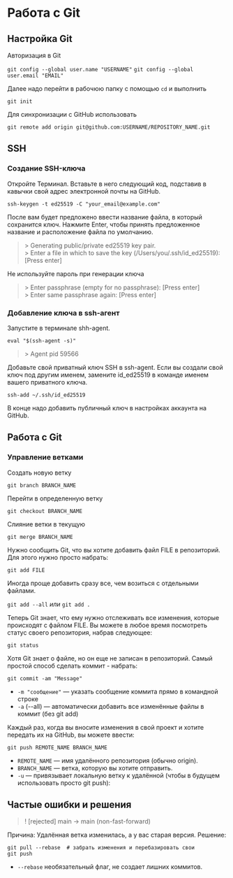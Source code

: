 # Работа с Git
## Настройка Git

Авторизация в Git

`git config --global user.name "USERNAME"`
`git config --global user.email "EMAIL"`

Далее надо перейти в рабочюю папку с помощью `cd` и выполнить

`git init`

Для синхронизации с GitHub использовать

`git remote add origin git@github.com:USERNAME/REPOSITORY_NAME.git`

## SSH
### Создание SSH-ключа
Откройте Терминал. Вставьте в него следующий код, подставив в кавычки свой адрес электронной почты на GitHub. 

`ssh-keygen -t ed25519 -C "your_email@example.com"`

После вам будет предложено ввести название файла, в который сохранится ключ. Нажмите Enter, чтобы принять предложенное название и расположение файла по умолчанию.

> \> Generating public/private ed25519 key pair.  
> \> Enter a file in which to save the key (/Users/you/.ssh/id_ed25519): [Press enter]

Не используйте пароль при генерации ключа

> \> Enter passphrase (empty for no passphrase): [Press enter]  
> \> Enter same passphrase again: [Press enter]

### Добавление ключа в ssh-агент
Запустите в терминале shh-agent.

`eval "$(ssh-agent -s)"`
> \> Agent pid 59566

Добавьте свой приватный ключ SSH в ssh-agent. Если вы создали свой ключ под другим именем, замените id_ed25519 в команде именем вашего приватного ключа.

`ssh-add ~/.ssh/id_ed25519`

В конце надо добавить публичный ключ в настройках аккаунта на GitHub.

## Работа с Git
### Управление ветками

Создать новую ветку

`git branch BRANCH_NAME`

Перейти в определенную ветку

`git checkout BRANCH_NAME`

Слияние ветки в текущую

`git merge BRANCH_NAME`

Нужно сообщить Git, что вы хотите добавить файл FILE в репозиторий. Для этого нужно просто набрать:

```git add FILE```

Иногда проще добавить сразу все, чем возиться с отдельными файлами.

`git add --all`
    *или*
`git add .`

Теперь Git знает, что ему нужно отслеживать все изменения, которые происходят с файлом FILE. Вы можете в любое время посмотреть статус своего репозитория, набрав следующее:

`git status`

 Хотя Git знает о файле, но он еще не записан в репозиторий. Самый простой способ сделать коммит - набрать:

`git commit -am "Message"`
 - `-m "сообщение"` — указать сообщение коммита прямо в командной строке  
 - `-a` (--all) — автоматически добавить все изменённые файлы в коммит (без git add)
  
Каждый раз, когда вы вносите изменения в свой проект и хотите передать их на GitHub, вы можете ввести:

`git push REMOTE_NAME BRANCH_NAME`
 - `REMOTE_NAME` — имя удалённого репозитория (обычно origin). 
 - `BRANCH_NAME` — ветка, которую вы хотите отправить.
 - `-u` — привязывает локальную ветку к удалённой (чтобы в будущем использовать просто git push):


## Частые ошибки и решения

> ! [rejected] main -> main (non-fast-forward)

Причина: Удалённая ветка изменилась, а у вас старая версия.
Решение:

```
git pull --rebase  # забрать изменения и перебазировать свои
git push
```
 - `--rebase` необязательный флаг, не создает лишних коммитов.
